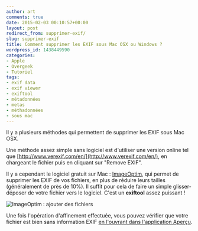 ```yaml
---
author: art
comments: true
date: 2015-02-03 00:10:57+00:00
layout: post
redirect_from: supprimer-exif/
slug: supprimer-exif
title: Comment supprimer les EXIF sous Mac OSX ou Windows ?
wordpress_id: 1438449590
categories:
- Apple
- Overgeek
- Tutoriel
tags:
- exif data
- exif viewer
- exiftool
- métadonnées
- metas
- méthadonnées
- sous mac
---
```


Il y a plusieurs méthodes qui permettent de supprimer les EXIF sous Mac OSX.

Une méthode assez simple sans logiciel est d'utiliser une version online tel que [http://www.verexif.com/en/](http://www.verexif.com/en/), en chargeant le fichier puis en cliquant sur "Remove EXIF".

Il y a cependant le logiciel gratuit sur Mac : [ImageOptim](https://imageoptim.com/), qui permet de supprimer les EXIF de vos fichiers, en plus de réduire leurs tailles (généralement de près de 10%). Il suffit pour cela de faire un simple glisser-déposer de votre fichier vers le logiciel. C'est un **exiftool** assez puissant !

![ImageOptim : ajouter des fichiers](https://static.irz.fr/2015/02/imageoptim-deposer-fichiers.png)

Une fois l'opération d'affinement effectuée, vous pouvez vérifier que votre fichier est bien sans information EXIF [en l'ouvrant dans l'application Aperçu](http://irz.fr/info-exif).
